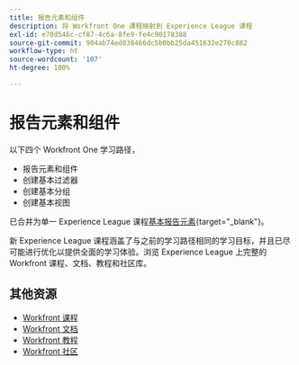 ```yaml
---
title: 报告元素和组件
description: 将 Workfront One 课程映射到 Experience League 课程
exl-id: e70d546c-cf87-4c6a-8fe9-fe4c90178388
source-git-commit: 904ab74ed838466dc5b0bb25da451632e270c882
workflow-type: ht
source-wordcount: '107'
ht-degree: 100%

---
```


# 报告元素和组件

以下四个 Workfront One 学习路径，

* 报告元素和组件
* 创建基本过滤器
* 创建基本分组
* 创建基本视图

已合并为单一 Experience League 课程[基本报告元素](https://experienceleague.adobe.com/?recommended=Workfront-U-1-2022.1.reporting){target="_blank"}。

新 Experience League 课程涵盖了与之前的学习路径相同的学习目标，并且已尽可能进行优化以提供全面的学习体验。浏览 Experience League 上完整的 Workfront 课程、文档、教程和社区库。

## 其他资源

* [Workfront 课程](https://experienceleague.adobe.com/?lang=en&amp;Solution=Workfront#courses)
* [Workfront 文档](https://experienceleague.adobe.com/docs/workfront.html)
* [Workfront 教程](https://experienceleague.adobe.com/docs/workfront-learn/tutorials-workfront/home.html)
* [Workfront 社区](https://experienceleaguecommunities.adobe.com/t5/workfront/ct-p/workfront)

